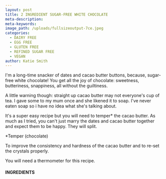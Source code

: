 ```yaml
---
layout: post
title: 2 INGREDIENT SUGAR-FREE WHITE CHOCOLATE
meta-description:
meta-keywords:
image_path: /uploads/fullsizeoutput-7ce.jpeg
categories:
  - DAIRY FREE
  - EGG FREE
  - GLUTEN FREE
  - REFINED SUGAR FREE
  - VEGAN
author: Katie Smith
---
```


I'm a long-time snacker of dates and cacao butter buttons, because, sugar-free white chocolate\! You get all the joy of chocolate: sweetness, butteriness, snappiness, all without the guiltiness.

A little warning though: straight up cacao butter may not everyone's cup of tea. I gave some to my mum once and she likened it to soap. I've never eaten soap so i have no idea what she's talking about.

It's a super easy recipe but you will need to temper\* the cacao butter. As much as I tried, you can't just marry the dates and cacao butter together and expect them to be happy. They will split.&nbsp;

\*Temper (chocolate)

To improve the consistency and hardness of the cacao butter and to re-set the crystals properly.

You will need a thermometer for this recipe.

#### INGREDIENTS

&nbsp;